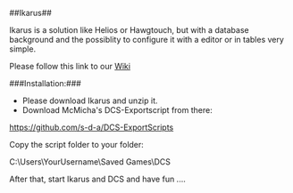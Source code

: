 ##Ikarus##

Ikarus is a solution like Helios or Hawgtouch, but with a database background and the possiblity to configure it with a editor or in tables very simple.

Please follow this link to our [Wiki](https://github.com/s-d-a/Ikarus/wiki)

###Installation:###

- Please download Ikarus and unzip it.
- Download McMicha's DCS-Exportscript from there:

https://github.com/s-d-a/DCS-ExportScripts

Copy the script folder to your folder:

C:\Users\YourUsername\Saved Games\DCS

After that, start Ikarus and DCS and have fun ....
